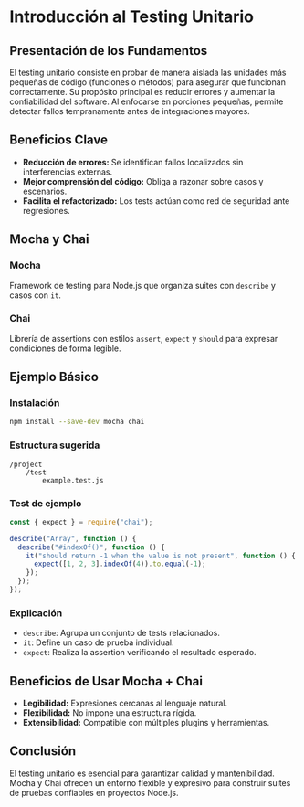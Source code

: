 # Introducción al Testing Unitario

## Presentación de los Fundamentos

El testing unitario consiste en probar de manera aislada las unidades más pequeñas de código (funciones o métodos) para asegurar que funcionan correctamente. Su propósito principal es reducir errores y aumentar la confiabilidad del software. Al enfocarse en porciones pequeñas, permite detectar fallos tempranamente antes de integraciones mayores.

## Beneficios Clave

- **Reducción de errores:** Se identifican fallos localizados sin interferencias externas.
- **Mejor comprensión del código:** Obliga a razonar sobre casos y escenarios.
- **Facilita el refactorizado:** Los tests actúan como red de seguridad ante regresiones.

## Mocha y Chai

### Mocha

Framework de testing para Node.js que organiza suites con `describe` y casos con `it`.

### Chai

Librería de assertions con estilos `assert`, `expect` y `should` para expresar condiciones de forma legible.

## Ejemplo Básico

### Instalación

```bash
npm install --save-dev mocha chai
```

### Estructura sugerida

```
/project
    /test
        example.test.js
```

### Test de ejemplo

```js
const { expect } = require("chai");

describe("Array", function () {
  describe("#indexOf()", function () {
    it("should return -1 when the value is not present", function () {
      expect([1, 2, 3].indexOf(4)).to.equal(-1);
    });
  });
});
```

### Explicación

- `describe`: Agrupa un conjunto de tests relacionados.
- `it`: Define un caso de prueba individual.
- `expect`: Realiza la assertion verificando el resultado esperado.

## Beneficios de Usar Mocha + Chai

- **Legibilidad:** Expresiones cercanas al lenguaje natural.
- **Flexibilidad:** No impone una estructura rígida.
- **Extensibilidad:** Compatible con múltiples plugins y herramientas.

## Conclusión

El testing unitario es esencial para garantizar calidad y mantenibilidad. Mocha y Chai ofrecen un entorno flexible y expresivo para construir suites de pruebas confiables en proyectos Node.js.
